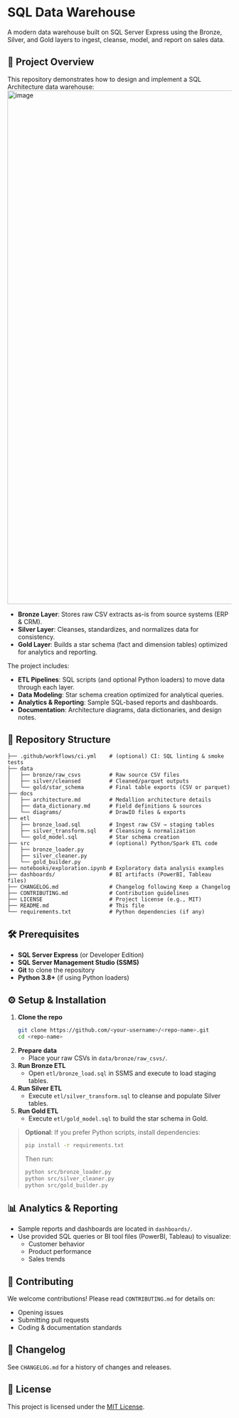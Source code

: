 # SQL Data Warehouse

A modern data warehouse built on SQL Server Express using the Bronze, Silver, and Gold layers to ingest, cleanse, model, and report on sales data.

## 🚀 Project Overview

This repository demonstrates how to design and implement a SQL Architecture data warehouse:
<img width="1155" alt="image" src="https://github.com/user-attachments/assets/05540939-663b-47e6-9666-1471211c4c40" />


- **Bronze Layer**: Stores raw CSV extracts as-is from source systems (ERP & CRM).
- **Silver Layer**: Cleanses, standardizes, and normalizes data for consistency.
- **Gold Layer**: Builds a star schema (fact and dimension tables) optimized for analytics and reporting.

The project includes:

- **ETL Pipelines**: SQL scripts (and optional Python loaders) to move data through each layer.
- **Data Modeling**: Star schema creation optimized for analytical queries.
- **Analytics & Reporting**: Sample SQL-based reports and dashboards.
- **Documentation**: Architecture diagrams, data dictionaries, and design notes.

## 📂 Repository Structure

```
├── .github/workflows/ci.yml    # (optional) CI: SQL linting & smoke tests
├── data
│   ├── bronze/raw_csvs         # Raw source CSV files
│   ├── silver/cleansed         # Cleaned/parquet outputs
│   └── gold/star_schema        # Final table exports (CSV or parquet)
├── docs
│   ├── architecture.md         # Medallion architecture details
│   ├── data_dictionary.md      # Field definitions & sources
│   └── diagrams/               # DrawIO files & exports
├── etl
│   ├── bronze_load.sql         # Ingest raw CSV → staging tables
│   ├── silver_transform.sql    # Cleansing & normalization
│   └── gold_model.sql          # Star schema creation
├── src                         # (optional) Python/Spark ETL code
│   ├── bronze_loader.py
│   ├── silver_cleaner.py
│   └── gold_builder.py
├── notebooks/exploration.ipynb # Exploratory data analysis examples
├── dashboards/                 # BI artifacts (PowerBI, Tableau files)
├── CHANGELOG.md                # Changelog following Keep a Changelog
├── CONTRIBUTING.md             # Contribution guidelines
├── LICENSE                     # Project license (e.g., MIT)
├── README.md                   # This file
└── requirements.txt            # Python dependencies (if any)
```

## 🛠️ Prerequisites

- **SQL Server Express** (or Developer Edition)
- **SQL Server Management Studio (SSMS)**
- **Git** to clone the repository
- **Python 3.8+** (if using Python loaders)

## ⚙️ Setup & Installation

1. **Clone the repo**
   ```bash
   git clone https://github.com/<your-username>/<repo-name>.git
   cd <repo-name>
   ```
2. **Prepare data**
   - Place your raw CSVs in `data/bronze/raw_csvs/`.
3. **Run Bronze ETL**
   - Open `etl/bronze_load.sql` in SSMS and execute to load staging tables.
4. **Run Silver ETL**
   - Execute `etl/silver_transform.sql` to cleanse and populate Silver tables.
5. **Run Gold ETL**
   - Execute `etl/gold_model.sql` to build the star schema in Gold.

> **Optional**: If you prefer Python scripts, install dependencies:
> ```bash
> pip install -r requirements.txt
> ```
> Then run:
> ```bash
> python src/bronze_loader.py
> python src/silver_cleaner.py
> python src/gold_builder.py
> ```

## 📊 Analytics & Reporting

- Sample reports and dashboards are located in `dashboards/`.
- Use provided SQL queries or BI tool files (PowerBI, Tableau) to visualize:
  - Customer behavior
  - Product performance
  - Sales trends

## 🤝 Contributing

We welcome contributions! Please read `CONTRIBUTING.md` for details on:

- Opening issues
- Submitting pull requests
- Coding & documentation standards

## 📜 Changelog

See `CHANGELOG.md` for a history of changes and releases.

## 📄 License

This project is licensed under the [MIT License](LICENSE).

